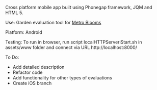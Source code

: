 Cross platform mobile app built using Phonegap framework, JQM and HTML 5.

Use: Garden evaluation tool for <a href="http://www.metroblooms.org">Metro Blooms</a>

Platform: Android

Testing: To run in browser, run script localHTTPServeriStart.sh in assets/www folder and connect via  URL http://localhost:8000/

To Do: 
*  Add detailed description 
*  Refactor code
*  Add functionality for other types of evaluations
*  Create iOS branch

